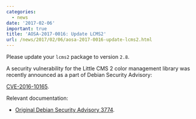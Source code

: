 ```yaml
---
categories:
  - news
date: '2017-02-06'
important: true
title: 'AOSA-2017-0016: Update LCMS2'
url: /news/2017/02/06/aosa-2017-0016-update-lcms2.html
---
```



Please update your `lcms2` package to version `2.8`.

A security vulnerability for the Little CMS 2 color management library was recently announced as a part of Debian Security Advisory:

[CVE-2016-10165](https://cve.mitre.org/cgi-bin/cvename.cgi?name=CVE-2016-10165).

Relevant documentation:

- [Original Debian Security Advisory 3774](https://www.debian.org/security/2017/dsa-3774).